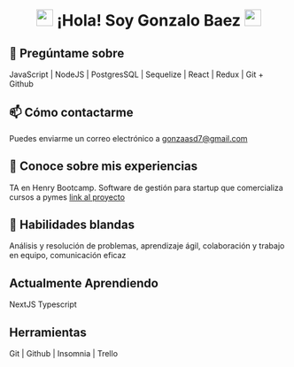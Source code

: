 <!-- Encabezado con animación -->
<h1 align="center">
  <img src="https://media.giphy.com/media/l0MYt5jPR6QX5pnqM/giphy.gif" width="30"> ¡Hola! Soy Gonzalo Baez <img src="https://media.giphy.com/media/l0MYt5jPR6QX5pnqM/giphy.gif" width="30">
</h1>


<!-- Sección de temas para preguntar -->
## 💬 Pregúntame sobre
JavaScript | NodeJS | PostgresSQL | Sequelize | React | Redux | Git + Github

<!-- Sección de cómo contactar -->
## 📫 Cómo contactarme
Puedes enviarme un correo electrónico a gonzaasd7@gmail.com

<!-- Sección de experiencia -->
## 📄 Conoce sobre mis experiencias
TA en Henry Bootcamp.
Software de gestión para startup que comercializa cursos a pymes [link al proyecto](https://www.youtube.com/watch?v=fVJ6mqh1T1s)

<!-- Sección de habilidades -->
## 📄 Habilidades blandas
Análisis y resolución de problemas, aprendizaje ágil, colaboración y trabajo en equipo, comunicación eficaz

<!-- Sección de lenguajes y marcos -->
## Actualmente Aprendiendo 
NextJS Typescript 

<!-- Sección de software y herramientas -->
## Herramientas
  Git | Github | Insomnia | Trello
